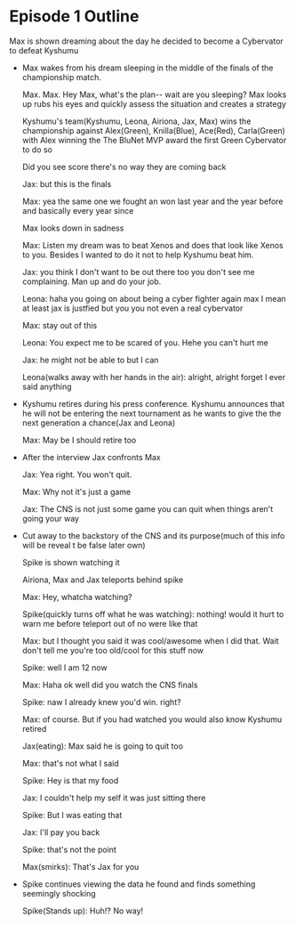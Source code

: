 # Episode 1 Outline

Max is shown dreaming about the day he decided to become a Cybervator to defeat Kyshumu

- Max wakes from his dream sleeping in the middle of the finals of the championship match.

  Max. Max. Hey Max, what's the plan-- wait are you sleeping?
  Max looks up rubs his eyes and quickly assess the situation and creates a strategy

  Kyshumu's team(Kyshumu, Leona, Airiona, Jax, Max) wins the championship against Alex(Green), Knilla(Blue), Ace(Red), Carla(Green) with Alex winning the The BluNet MVP award the first Green Cybervator to do so
 
  Did you see score there's no way they are coming back
 
  Jax: but this is the finals
 
  Max: yea the same one we fought an won last year and the year before and basically every year since

  Max looks down in sadness
  
  Max: Listen my dream was to beat Xenos and does that look like Xenos to you. Besides I wanted to do it not to help Kyshumu beat him.
 
  Jax: you think I don't want to be out there too you don't see me complaining. Man up and do your job.
 
  Leona: haha you going on about being a cyber fighter again max I mean at least jax is justfied but you you not even a real cybervator
 
  Max: stay out of this

  Leona: You expect me to be scared of you. Hehe you can't hurt me
 
  Jax: he might not be able to but I can
 
  Leona(walks away with her hands in the air): alright, alright forget I ever said anything
  
- Kyshumu retires during his press conference. Kyshumu announces that he will not be entering the next tournament as he wants to give the the next generation a chance(Jax and Leona)

  Max: May be I should retire too
  
- After the interview Jax confronts Max
  
  Jax: Yea right. You won't quit.
  
  Max: Why not it's just a game
  
  Jax: The CNS is not just some game you can quit when things aren't going your way

- Cut away to the backstory of the CNS and its purpose(much of this info will be reveal t be false later own)

  Spike is shown watching it
  
  Airiona, Max and Jax teleports behind spike
  
  Max: Hey, whatcha watching?
  
  Spike(quickly turns off what he was watching): nothing! would it hurt to warn me before teleport out of no were like that
  
  Max: but I thought you said it was cool/awesome when I did that. Wait don't tell me you're too old/cool for this stuff now
  
  Spike: well I am 12 now
  
  Max: Haha ok well did you watch the CNS finals
  
  Spike: naw I already knew you'd win. right?
     
  Max: of course. But if you had watched you would also know Kyshumu retired

  Jax(eating): Max said he is going to quit too	

  Max: that's not what I said     
      
  Spike: Hey is that my food
  
  Jax: I couldn't help my self it was just sitting there
  
  Spike: But I was eating that
  
  Jax: I'll pay you back
  
  Spike: that's not the point
  
  Max(smirks): That's Jax for you
  
- Spike continues viewing the data he found and finds something seemingly shocking
  
  Spike(Stands up): Huh!? No way!